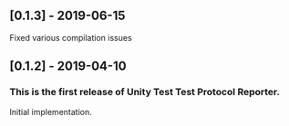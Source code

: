 ## [0.1.3] - 2019-06-15
Fixed various compilation issues


## [0.1.2] - 2019-04-10

### This is the first release of Unity Test Test Protocol Reporter.

Initial implementation.